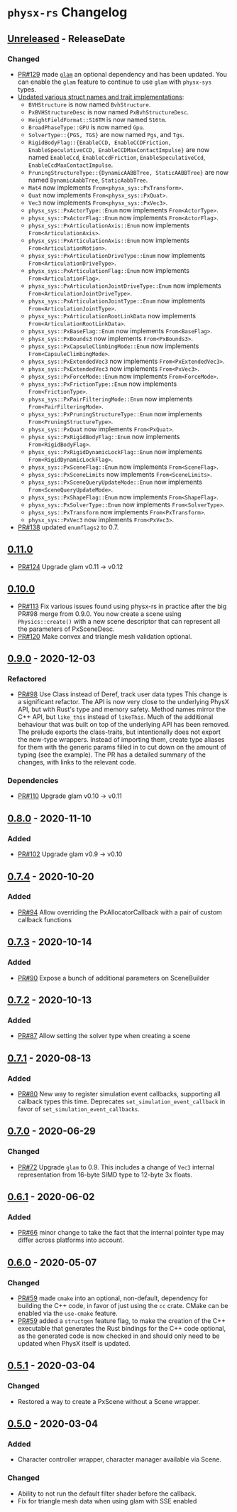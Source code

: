 # `physx-rs` Changelog

<!-- markdownlint-disable MD024 -->

<!-- next-header -->
## [Unreleased] - ReleaseDate

### Changed
- [PR#129](https://github.com/EmbarkStudios/physx-rs/pull/129) made [`glam`](https://crates.io/crates/glam) an optional dependency and has been updated. You can enable the `glam` feature to continue to use `glam` with `physx-sys` types.
- [Updated various struct names and trait implementations](https://github.com/EmbarkStudios/physx-rs/pull/130):
  - `BVHStructure` is now named `BvhStructure`.
  - `PxBVHStructureDesc` is now named `PxBvhStructureDesc`.
  - `HeightFieldFormat::S16TM` is now named `S16tm`.
  - `BroadPhaseType::GPU` is now named `Gpu`.
  - `SolverType::{PGS, TGS}` are now named `Pgs`, and `Tgs`.
  - `RigidBodyFlag::{EnableCCD, EnableCCDFriction, EnableSpeculativeCCD,
     EnableCCDMaxContactImpulse}` are now named `EnableCcd`,
     `EnableCcdFriction`, `EnableSpeculativeCcd`, `EnableCcdMaxContactImpulse`.
  - `PruningStructureType::{DynamicAABBTree, StaticAABBTree}` are now named
    `DynamicAabbTree`, `StaticAabbTree`.
  - `Mat4` now implements `From<physx_sys::PxTransform>`.
  - `Quat` now implements `From<physx_sys::PxQuat>`.
  - `Vec3` now implements `From<physx_sys::PxVec3>`.
  - `physx_sys::PxActorType::Enum` now implements `From<ActorType>`.
  - `physx_sys::PxActorFlag::Enum` now implements `From<ActorFlag>`.
  - `physx_sys::PxArticulationAxis::Enum` now implements `From<ArticulationAxis>`.
  - `physx_sys::PxArticulationAxis::Enum` now implements `From<ArticulationMotion>`.
  - `physx_sys::PxArticulationDriveType::Enum` now implements `From<ArticulationDriveType>`.
  - `physx_sys::PxArticulationFlag::Enum` now implements `From<ArticulationFlag>`.
  - `physx_sys::PxArticulationJointDriveType::Enum` now implements `From<ArticulationJointDriveType>`.
  - `physx_sys::PxArticulationJointType::Enum` now implements `From<ArticulationJointType>`.
  - `physx_sys::PxArticulationRootLinkData` now implements `From<ArticulationRootLinkData>`.
  - `physx_sys::PxBaseFlag::Enum` now implements `From<BaseFlag>`.
  - `physx_sys::PxBounds3` now implements `From<PxBounds3>`.
  - `physx_sys::PxCapsuleClimbingMode::Enum` now implements `From<CapsuleClimbingMode>`.
  - `physx_sys::PxExtendedVec3` now implements `From<PxExtendedVec3>`.
  - `physx_sys::PxExtendedVec3` now implements `From<PxVec3>`.
  - `physx_sys::PxForceMode::Enum` now implements `From<ForceMode>`.
  - `physx_sys::PxFrictionType::Enum` now implements `From<FrictionType>`.
  - `physx_sys::PxPairFilteringMode::Enum` now implements `From<PairFilteringMode>`.
  - `physx_sys::PxPruningStructureType::Enum` now implements `From<PruningStructureType>`.
  - `physx_sys::PxQuat` now implements `From<PxQuat>`.
  - `physx_sys::PxRigidBodyFlag::Enum` now implements `From<RigidBodyFlag>`.
  - `physx_sys::PxRigidDynamicLockFlag::Enum` now implements `From<RigidDynamicLockFlag>`.
  - `physx_sys::PxSceneFlag::Enum` now implements `From<SceneFlag>`.
  - `physx_sys::PxSceneLimits` now implements `From<SceneLimits>`.
  - `physx_sys::PxSceneQueryUpdateMode::Enum` now implements `From<SceneQueryUpdateMode>`.
  - `physx_sys::PxShapeFlag::Enum` now implements `From<ShapeFlag>`.
  - `physx_sys::PxSolverType::Enum` now implements `From<SolverType>`.
  - `physx_sys::PxTransform` now implements `From<PxTransform>`.
  - `physx_sys::PxVec3` now implements `From<PxVec3>`.
- [PR#138](https://github.com/EmbarkStudios/physx-rs/pull/138) updated `enumflags2` to 0.7.

## [0.11.0]

- [PR#124](https://github.com/EmbarkStudios/physx-rs/pull/124) Upgrade glam
  v0.11 -> v0.12

## [0.10.0]

- [PR#113](https://github.com/EmbarkStudios/physx-rs/pull/98) Fix various issues found using physx-rs in practice after the big PR#98 merge from 0.9.0. You now create a scene using `Physics::create()` with a new scene descriptor that can represent all the parameters of PxSceneDesc.
- [PR#120](https://github.com/EmbarkStudios/physx-rs/pull/120) Make convex and triangle mesh validation optional.

## [0.9.0] - 2020-12-03

### Refactored

- [PR#98](https://github.com/EmbarkStudios/physx-rs/pull/98) Use Class<T> instead of Deref, track user data types This change is a significant refactor. The API is now very close to the underlying PhysX API, but with Rust's type and memory safety. Method names mirror the C++ API, but `like_this` instead of `likeThis`. Much of the additional behaviour that was built on top of the underlying API has been removed.  The prelude exports the class-traits, but intentionally does not export the new-type wrappers.  Instead of importing them, create type aliases for them with the generic params filled in to cut down on the amount of typing (see the example). The PR has a detailed summary of the changes, with links to the relevant code.

### Dependencies

- [PR#110](https://github.com/EmbarkStudios/physx-rs/pull/110) Upgrade glam v0.10 -> v0.11

## [0.8.0] - 2020-11-10

### Added

- [PR#102](https://github.com/EmbarkStudios/physx-rs/pull/102) Upgrade glam v0.9 -> v0.10

## [0.7.4] - 2020-10-20

### Added

- [PR#94](https://github.com/EmbarkStudios/physx-rs/pull/94) Allow overriding the PxAllocatorCallback with a pair of custom callback functions

## [0.7.3] - 2020-10-14

### Added

- [PR#90](https://github.com/EmbarkStudios/physx-rs/pull/90) Expose a bunch of additional parameters on SceneBuilder

## [0.7.2] - 2020-10-13

### Added

- [PR#87](https://github.com/EmbarkStudios/physx-rs/pull/87) Allow setting the solver type when creating a scene

## [0.7.1] - 2020-08-13

### Added

- [PR#80](https://github.com/EmbarkStudios/physx-rs/pull/80) New way to register simulation event callbacks, supporting all callback types this time. Deprecates `set_simulation_event_callback` in favor of `set_simulation_event_callbacks`.

## [0.7.0] - 2020-06-29

### Changed

- [PR#72](https://github.com/EmbarkStudios/physx-rs/pull/72) Upgrade `glam` to 0.9. This includes a change of `Vec3` internal representation from 16-byte SIMD type to 12-byte 3x floats.

## [0.6.1] - 2020-06-02

### Added

- [PR#66](https://github.com/EmbarkStudios/physx-rs/pull/66) minor change to take the fact that the internal pointer type may differ across platforms into account.

## [0.6.0] - 2020-05-07

### Changed

- [PR#59](https://github.com/EmbarkStudios/physx-rs/pull/59) made `cmake` into an optional, non-default, dependency for building the C++ code, in favor of just using the `cc` crate. CMake can be enabled via the `use-cmake` feature.
- [PR#59](https://github.com/EmbarkStudios/physx-rs/pull/59) added a `structgen` feature flag, to make the creation of the C++ executable that generates the Rust bindings for the C++ code optional, as the generated code is now checked in and should only need to be updated when PhysX itself is updated.

## [0.5.1] - 2020-03-04

### Changed

- Restored a way to create a PxScene without a Scene wrapper.

## [0.5.0] - 2020-03-04

### Added

- Character controller wrapper, character manager available via Scene.

### Changed

- Ability to not run the default filter shader before the callback.
- Fix for triangle mesh data when using glam with SSE enabled

<!-- next-url -->
[Unreleased]: https://github.com/EmbarkStudios/physx-rs/compare/physx-v0.11.0...HEAD
[0.11.0]: https://github.com/EmbarkStudios/physx-rs/compare/physx-v0.10.0...physx-v0.11.0
[0.10.0]: https://github.com/EmbarkStudios/physx-rs/compare/physx-v0.9.0...physx-v0.10.0
[0.9.0]: https://github.com/EmbarkStudios/physx-rs/compare/physx-v0.8.0...physx-v0.9.0
[0.8.0]: https://github.com/EmbarkStudios/physx-rs/compare/physx-v0.7.4...physx-v0.8.0
[0.7.4]: https://github.com/EmbarkStudios/physx-rs/compare/physx-v0.7.3...physx-v0.7.4
[0.7.3]: https://github.com/EmbarkStudios/physx-rs/compare/physx-v0.7.2...physx-v0.7.3
[0.7.2]: https://github.com/EmbarkStudios/physx-rs/compare/physx-v0.7.1...physx-v0.7.2
[0.7.1]: https://github.com/EmbarkStudios/physx-rs/compare/physx-v0.7.0...physx-v0.7.1
[0.7.0]: https://github.com/EmbarkStudios/physx-rs/compare/physx-v0.6.1...physx-v0.7.0
[0.6.1]: https://github.com/EmbarkStudios/physx-rs/compare/physx-v0.6.0...physx-v0.6.1
[0.6.0]: https://github.com/EmbarkStudios/physx-rs/compare/physx-v0.5.1...physx-v0.6.0
[0.5.1]: https://github.com/EmbarkStudios/physx-rs/compare/physx-v0.5.0...physx-v0.5.1
[0.5.0]: https://github.com/EmbarkStudios/physx-rs/compare/physx-v0.4.2...physx-v0.5.0
